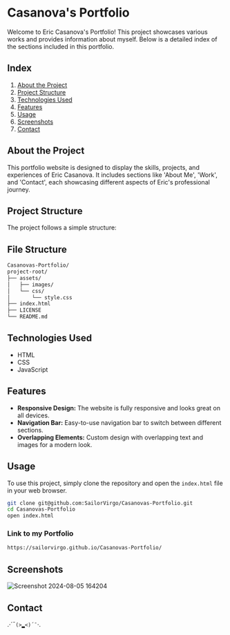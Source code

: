 # Casanova's Portfolio

Welcome to Eric Casanova's Portfolio! This project showcases various works and provides information about myself. Below is a detailed index of the sections included in this portfolio.

## Index
1. [About the Project](#about-the-project)
2. [Project Structure](#project-structure)
3. [Technologies Used](#technologies-used)
4. [Features](#features)
5. [Usage](#usage)
6. [Screenshots](#screenshots)
7. [Contact](#contact)

## About the Project
This portfolio website is designed to display the skills, projects, and experiences of Eric Casanova. It includes sections like 'About Me', 'Work', and 'Contact', each showcasing different aspects of Eric's professional journey.

## Project Structure
The project follows a simple structure:

## File Structure
  ```sh
  Casanovas-Portfolio/
project-root/
├── assets/
│   ├── images/
│   └── css/
│       └── style.css
├── index.html
├── LICENSE
└── README.md
  ```

## Technologies Used
- HTML
- CSS
- JavaScript

## Features
- **Responsive Design:** The website is fully responsive and looks great on all devices.
- **Navigation Bar:** Easy-to-use navigation bar to switch between different sections.
- **Overlapping Elements:** Custom design with overlapping text and images for a modern look.

## Usage
To use this project, simply clone the repository and open the `index.html` file in your web browser.

```bash
git clone git@github.com:SailorVirgo/Casanovas-Portfolio.git
cd Casanovas-Portfolio
open index.html
```
### Link to my Portfolio 
```bash
https://sailorvirgo.github.io/Casanovas-Portfolio/
```


## Screenshots
![Screenshot 2024-08-05 164204](https://github.com/user-attachments/assets/6c118add-15b9-44c7-af48-51c4ea6f7efd)


## Contact

.·´¯`(>▂<)´¯`·. 

